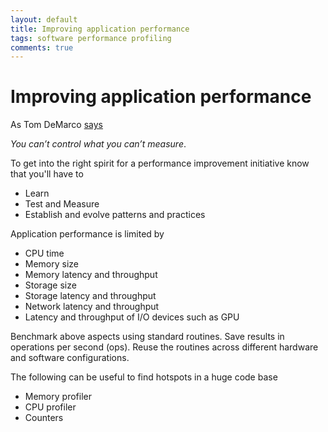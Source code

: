 ```yaml
---
layout: default
title: Improving application performance
tags: software performance profiling
comments: true
---
```

# Improving application performance

As Tom DeMarco [says](http://en.wikiquote.org/wiki/Tom_DeMarco)

_You can’t control what you can’t measure_.

To get into the right spirit for a performance improvement initiative know that you'll have to

* Learn
* Test and Measure
* Establish and evolve patterns and practices

Application performance is limited by

* CPU time
* Memory size
* Memory latency and throughput
* Storage size
* Storage latency and throughput
* Network latency and throughput
* Latency and throughput of I/O devices such as GPU

Benchmark above aspects using standard routines. Save results in operations per second (ops). Reuse the routines across different hardware and software configurations.

The following can be useful to find hotspots in a huge code base

* Memory profiler
* CPU profiler
* Counters
